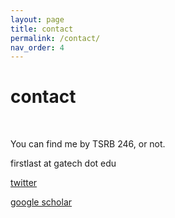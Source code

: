 ```yaml
---
layout: page
title: contact
permalink: /contact/
nav_order: 4
---
```


# contact 
<br/>

You can find me by TSRB 246, or not.

firstlast at gatech dot edu

[twitter](https://twitter.com/yuxiwu)

[google scholar](https://scholar.google.com/citations?user=RsHO4ykAAAAJ&hl=en)
